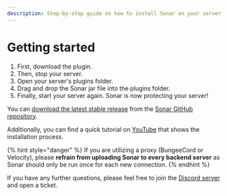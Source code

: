 ```yaml
---
description: Step-by-step guide on how to install Sonar on your server.
---
```


# Getting started

1. First, download the plugin.
2. Then, stop your server.
3. Open your server's plugins folder.
4. Drag and drop the Sonar jar file into the plugins folder.
5. Finally, start your server again. Sonar is now protecting your server!

You can [download the latest stable release](https://github.com/jonesdevelopment/sonar/releases/latest) from the [Sonar GitHub repository](https://github.com/jonesdevelopment/sonar/).

Additionally, you can find a quick tutorial on [YouTube](https://www.youtube.com/watch?v=aSWrzQVjGnc) that shows the installation process.

{% hint style="danger" %}
If you are utilizing a proxy (BungeeCord or Velocity), please **refrain from uploading Sonar to every backend server** as Sonar should only be run once for each new connection.
{% endhint %}

If you have any further questions, please feel free to join the [Discord server](https://jonesdev.xyz/discord) and open a ticket.
